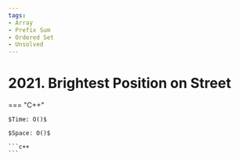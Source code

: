 ```yaml
---
tags:
- Array
- Prefix Sum
- Ordered Set
- Unsolved
---
```



# 2021. Brightest Position on Street

=== "C++"

    $Time: O()$

    $Space: O()$

    ```c++
    ```